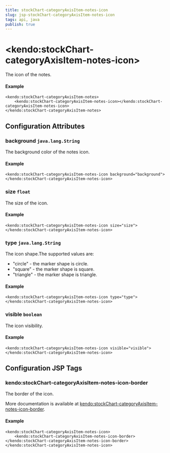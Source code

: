 ```yaml
---
title: stockChart-categoryAxisItem-notes-icon
slug: jsp-stockChart-categoryAxisItem-notes-icon
tags: api, java
publish: true
---
```


# \<kendo:stockChart-categoryAxisItem-notes-icon\>

The icon of the notes.

#### Example
    <kendo:stockChart-categoryAxisItem-notes>
        <kendo:stockChart-categoryAxisItem-notes-icon></kendo:stockChart-categoryAxisItem-notes-icon>
    </kendo:stockChart-categoryAxisItem-notes>

## Configuration Attributes

### background `java.lang.String`

The background color of the notes icon.

#### Example
    <kendo:stockChart-categoryAxisItem-notes-icon background="background">
    </kendo:stockChart-categoryAxisItem-notes-icon>

### size `float`

The size of the icon.

#### Example
    <kendo:stockChart-categoryAxisItem-notes-icon size="size">
    </kendo:stockChart-categoryAxisItem-notes-icon>

### type `java.lang.String`

The icon shape.The supported values are:
* "circle" - the marker shape is circle.
* "square" - the marker shape is square.
* "triangle" - the marker shape is triangle.

#### Example
    <kendo:stockChart-categoryAxisItem-notes-icon type="type">
    </kendo:stockChart-categoryAxisItem-notes-icon>

### visible `boolean`

The icon visibility.

#### Example
    <kendo:stockChart-categoryAxisItem-notes-icon visible="visible">
    </kendo:stockChart-categoryAxisItem-notes-icon>


##  Configuration JSP Tags

### kendo:stockChart-categoryAxisItem-notes-icon-border

The border of the icon.

More documentation is available at [kendo:stockChart-categoryAxisItem-notes-icon-border](stockchart/categoryaxisitem-notes-icon-border).

#### Example

    <kendo:stockChart-categoryAxisItem-notes-icon>
        <kendo:stockChart-categoryAxisItem-notes-icon-border></kendo:stockChart-categoryAxisItem-notes-icon-border>
    </kendo:stockChart-categoryAxisItem-notes-icon>

